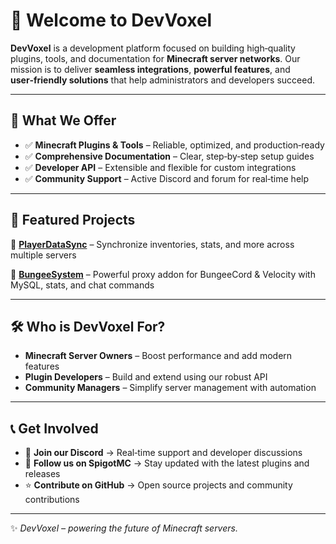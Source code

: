 # 🚀 Welcome to DevVoxel

**DevVoxel** is a development platform focused on building high‑quality plugins, tools, and documentation for **Minecraft server networks**. Our mission is to deliver **seamless integrations**, **powerful features**, and **user‑friendly solutions** that help administrators and developers succeed.

---

## 🌟 What We Offer

* ✅ **Minecraft Plugins & Tools** – Reliable, optimized, and production‑ready
* ✅ **Comprehensive Documentation** – Clear, step‑by‑step setup guides
* ✅ **Developer API** – Extensible and flexible for custom integrations
* ✅ **Community Support** – Active Discord and forum for real‑time help

---

## 📌 Featured Projects

🔹 [**PlayerDataSync**](https://www.spigotmc.org/resources/playerdatasync-1-20-4-1-21-7-cross-server-data-synchronization.123166/) – Synchronize inventories, stats, and more across multiple servers

🔹 [**BungeeSystem**](https://www.spigotmc.org/resources/bungeesystem-powerful-proxy-addon-%E2%9A%A1-mysql-chat-commands.119339/) – Powerful proxy addon for BungeeCord & Velocity with MySQL, stats, and chat commands

---

## 🛠 Who is DevVoxel For?

* **Minecraft Server Owners** – Boost performance and add modern features
* **Plugin Developers** – Build and extend using our robust API
* **Community Managers** – Simplify server management with automation

---

## 📞 Get Involved

* 💬 **Join our Discord** → Real‑time support and developer discussions
* 📢 **Follow us on SpigotMC** → Stay updated with the latest plugins and releases
* ⭐ **Contribute on GitHub** → Open source projects and community contributions

---

✨ *DevVoxel – powering the future of Minecraft servers.*
